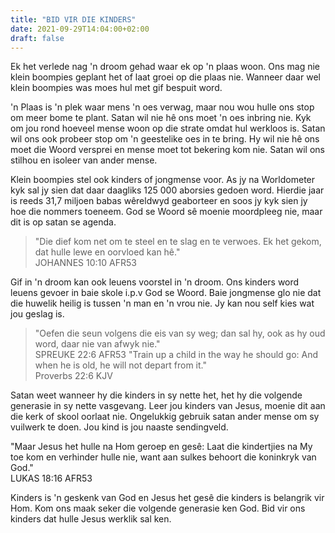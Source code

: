 ```yaml
---
title: "BID VIR DIE KINDERS"
date: 2021-09-29T14:04:00+02:00
draft: false
---
```

Ek het verlede nag 'n droom gehad waar ek op 'n plaas woon. Ons mag nie klein boompies geplant het of laat groei op die plaas nie. Wanneer daar wel klein boompies was moes hul met gif bespuit word.

'n Plaas is 'n plek waar mens 'n oes verwag, maar nou wou hulle ons stop om meer bome te plant. Satan wil nie hê ons moet 'n oes inbring nie. Kyk om jou rond hoeveel mense woon op die strate omdat hul werkloos is. Satan wil ons ook probeer stop om 'n geestelike oes in te bring. Hy wil nie hê ons moet die Woord versprei en mense moet tot bekering kom nie. Satan wil ons stilhou en isoleer van ander mense.

Klein boompies stel ook kinders of jongmense voor. As jy na Worldometer kyk sal jy sien dat daar daagliks 125 000 aborsies gedoen word. Hierdie jaar is reeds 31,7 miljoen babas wêreldwyd geaborteer en soos jy kyk sien jy hoe die nommers toeneem. God se Woord sê moenie moordpleeg nie, maar dit is op satan se agenda.
> "Die dief kom net om te steel en te slag en te verwoes. Ek het gekom, dat hulle lewe en oorvloed kan hê."  
> ‭‭JOHANNES‬ ‭10:10‬ ‭AFR53‬‬

Gif in 'n droom kan ook leuens voorstel in 'n droom. Ons kinders word leuens gevoer in baie skole i.p.v God se Woord. Baie jongmense glo nie dat die huwelik heilig is tussen 'n man en 'n vrou nie. Jy kan nou self kies wat jou geslag is.
> "Oefen die seun volgens die eis van sy weg; dan sal hy, ook as hy oud word, daar nie van afwyk nie."  
> ‭‭SPREUKE‬ ‭22:6‬ ‭AFR53‬‬
> "Train up a child in the way he should go: And when he is old, he will not depart from it."  
> ‭‭Proverbs‬ ‭22:6‬ ‭KJV‬‬

Satan weet wanneer hy die kinders in sy nette het, het hy die volgende generasie in sy nette vasgevang. Leer jou kinders van Jesus, moenie dit aan die kerk of skool oorlaat nie. Ongelukkig gebruik satan ander mense om sy vuilwerk te doen. Jou kind is jou naaste sendingveld.

"Maar Jesus het hulle na Hom geroep en gesê: Laat die kindertjies na My toe kom en verhinder hulle nie, want aan sulkes behoort die koninkryk van God."  
‭‭LUKAS‬ ‭18:16‬ ‭AFR53‬‬

Kinders is 'n geskenk van God en Jesus het gesê die kinders is belangrik vir Hom. Kom ons maak seker die volgende generasie ken God. Bid vir ons kinders dat hulle Jesus werklik sal ken.

